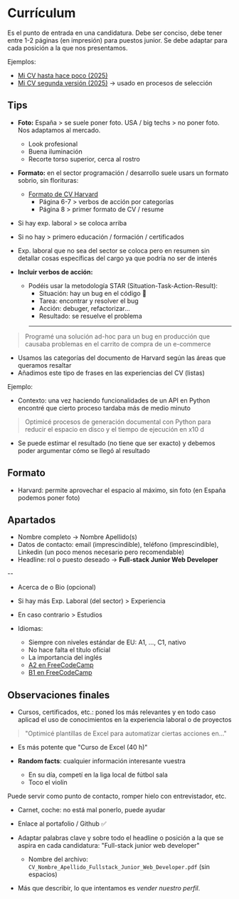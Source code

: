 # Currículum

Es el punto de entrada en una candidatura. Debe ser conciso, debe tener entre 1-2 páginas (en impresión) para puestos junior. Se debe adaptar para cada posición a la que nos presentamos.

Ejemplos:

- [Mi CV hasta hace poco (2025)](https://cesarlpb.github.io/cv)
- [Mi CV segunda versión (2025)](https://cesarlpb.github.io/2025/cv) -> usado en procesos de selección

## Tips

- **Foto:** España > se suele poner foto. USA / big techs > no poner foto. Nos adaptamos al mercado.
  - Look profesional
  - Buena iluminación
  - Recorte torso superior, cerca al rostro

- **Formato:** en el sector programación / desarrollo suele usars un formato sobrio, sin florituras:
  - [Formato de CV Harvard](https://content.sph.harvard.edu/wwwhsph/sites/36/2017/08/Resume-Guide-October-2017.pdf)
    - Página 6-7 > verbos de acción por categorías
    - Página 8 > primer formato de CV / resume

- Si hay exp. laboral > se coloca arriba
- Si no hay > primero educación / formación / certificados
- Exp. laboral que no sea del sector se coloca pero en resumen sin detallar cosas específicas del cargo ya que podría no ser de interés

- **Incluir verbos de acción:** 
  - Podéis usar la metodología STAR (Situation-Task-Action-Result): 
    - Situación: hay un bug en el código 🐛
    - Tarea: encontrar y resolver el bug
    - Acción: debuger, refactorizar...
    - Resultado: se resuelve el problema
    ---

> Programé una solución ad-hoc para un bug en producción que causaba problemas en el carrito de compra de un e-commerce

  - Usamos las categorías del documento de Harvard según las áreas que queramos resaltar
  - Añadimos este tipo de frases en las experiencias del CV (listas)

Ejemplo:

- Contexto: una vez haciendo funcionalidades de un API en Python encontré que cierto proceso tardaba más de medio minuto

> Optimicé procesos de generación documental con Python para reducir el espacio en disco y el tiempo de ejecución en x10  d

- Se puede estimar el resultado (no tiene que ser exacto) y debemos poder argumentar cómo se llegó al resultado

## Formato

- Harvard: permite aprovechar el espacio al máximo, sin foto (en España podemos poner foto)

## Apartados

- Nombre completo -> Nombre Apellido(s)
- Datos de contacto: email (imprescindible), teléfono (imprescindible), Linkedin (un poco menos necesario pero recomendable)
- Headline: rol o puesto deseado -> **Full-stack Junior Web Developer**

--

- Acerca de o Bio (opcional)
- Si hay más Exp. Laboral (del sector) > Experiencia
- En caso contrario > Estudios

- Idiomas:
  - Siempre con niveles estándar de EU: A1, ..., C1, nativo
  - No hace falta el título oficial
  - La importancia del inglés
  - [A2 en FreeCodeCamp](https://www.freecodecamp.org/learn/a2-english-for-developers/)
  - [B1 en FreeCodeCamp](https://www.freecodecamp.org/learn/b1-english-for-developers/)

## Observaciones finales

  - Cursos, certificados, etc.: poned los más relevantes y en todo caso aplicad el uso de conocimientos en la experiencia laboral o de proyectos

> "Optimicé plantillas de Excel para automatizar ciertas acciones en..."

  - Es más potente que "Curso de Excel (40 h)"

  - **Random facts**: cualquier información interesante vuestra

    - En su día, competí en la liga local de fútbol sala
    - Toco el violín

Puede servir como punto de contacto, romper hielo con entrevistador, etc.

  - Carnet, coche: no está mal ponerlo, puede ayudar
  
  - Enlace al portafolio / Github ✅

  - Adaptar palabras clave y sobre todo el headline o posición a la que se aspira en cada candidatura: "Full-stack junior web developer"
    - Nombre del archivo: `CV_Nombre_Apellido_Fullstack_Junior_Web_Developer.pdf` (sin espacios)

  - Más que describir, lo que intentamos es *vender nuestro perfil*.
